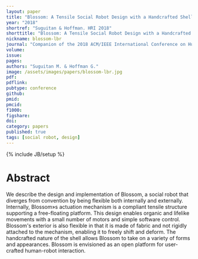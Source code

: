 ```yaml
---
layout: paper
title: "Blossom: A Tensile Social Robot Design with a Handcrafted Shell"
year: "2018"
shortref: "Suguitan & Hoffman. HRI 2018"
shorttitle: "Blossom: A Tensile Social Robot Design with a Handcrafted Shell"
nickname: blossom-lbr
journal: "Companion of the 2018 ACM/IEEE International Conference on Human-Robot Interaction (HRI)"
volume: 
issue: 
pages: 
authors: "Suguitan M. & Hoffman G."
image: /assets/images/papers/blossom-lbr.jpg
pdf: 
pdflink:
pubtype: conference
github: 
pmid:  
pmcid: 
f1000: 
figshare: 
doi: 
category: papers
published: true
tags: [social robot, design]
---
```

{% include JB/setup %}

# Abstract 

We describe the design and implementation of Blossom, a social robot that diverges from convention by being flexible both internally and externally. Internally, Blossom»s actuation mechanism is a compliant tensile structure supporting a free-floating platform. This design enables organic and lifelike movements with a small number of motors and simple software control. Blossom's exterior is also flexible in that it is made of fabric and not rigidly attached to the mechanism, enabling it to freely shift and deform. The handcrafted nature of the shell allows Blossom to take on a variety of forms and appearances. Blossom is envisioned as an open platform for user-crafted human-robot interaction.
